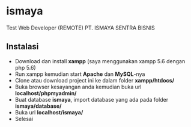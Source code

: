# ismaya
Test Web Developer (REMOTE) PT. ISMAYA SENTRA BISNIS

## Instalasi
  - Download dan install **xampp** (saya menggunakan xampp 5.6 dengan php 5.6)
  - Run xampp kemudian start **Apache** dan **MySQL**-nya
  - Clone atau download project ini ke dalam folder **xampp/htdocs/**
  - Buka browser kesayangan anda kemudian buka url **localhost/phpmyadmin/**
  - Buat database **ismaya**, import database yang ada pada folder **ismaya/database/**
  - Buka url **localhost/ismaya/**
  - Selesai
